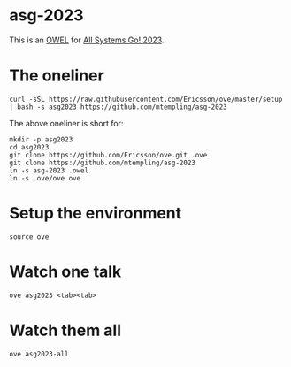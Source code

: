 # asg-2023
This is an [OWEL](https://github.com/Ericsson/ove) for [All Systems Go! 2023](https://cfp.all-systems-go.io).

# The oneliner

    curl -sSL https://raw.githubusercontent.com/Ericsson/ove/master/setup | bash -s asg2023 https://github.com/mtempling/asg-2023

The above oneliner is short for:

    mkdir -p asg2023
    cd asg2023
    git clone https://github.com/Ericsson/ove.git .ove
    git clone https://github.com/mtempling/asg-2023
    ln -s asg-2023 .owel
    ln -s .ove/ove ove

# Setup the environment

    source ove

# Watch one talk

    ove asg2023 <tab><tab>

# Watch them all

    ove asg2023-all
